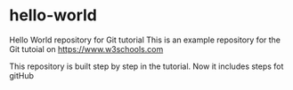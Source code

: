 # hello-world
Hello World repository for Git tutorial
This is an example repository for the Git tutoial on https://www.w3schools.com

This repository is built step by step in the tutorial.
Now it includes steps fot gitHub
